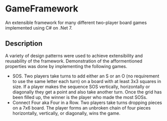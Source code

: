 # GameFramework
An extensible framework for many different two-player board games implemented using C# on .Net 7.

## Description
A variety of design patterns were used to achieve extensibility and reusability of the framework.
Demonstration of the afformentioned properties was done by implementing the following games.

* SOS. Two players take turns to add either an S or an O (no requirement to use the same
letter each turn) on a board with at least 3x3 squares in size. If a player makes the sequence
SOS vertically, horizontally or diagonally they get a point and also take another turn. Once the
grid has been filled up, the winner is the player who made the most SOSs.
* Connect Four aka Four in a Row. Two players take turns dropping pieces on a 7x6 board. The
player forms an unbroken chain of four pieces horizontally, vertically, or diagonally, wins the
game.
